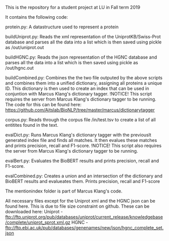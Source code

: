 This is the repository for a student project at LU in Fall term 2019

It contains the following code:


protein.py: A datastructure used to represent a protein

buildUniprot.py: Reads the xml representation of the UniprotKB/Swiss-Prot database and parses all the data into a list which is then saved using pickle as /out/uniprot.out

buildHGNC.py: Reads the json representation of the HGNC database and parses all the data into a list which is then saved using pickle as /out/hgnc.out

buildCombined.py: Combines the the two file outputed by the above scripts and combines them into a unified dictionary, assigning all proteins a unique ID. This dictionary is then used to create an index that can be used in conjuntion with Marcus Klang's dictionary tagger. !NOTICE! This script requires the server from Marcus Klang's dictionary tagger to be running. The code for this can be found here: https://github.com/Aitslab/BioNLP/tree/master/marcus/dictionarytagger

corpus.py: Reads through the corpus file /in/test.tsv to create a list of all entitites found in the text.

evalDict.py: Runs Marcus Klang's dictionary tagger with the previouslt generated index file and finds all matches. It then evalues these matches and prints precision, recall and F1-score. !NOTICE! This script also requires the server from Marcus Klang's dictionary tagger to be running.

evalBert.py: Evaluates the BioBERT results and prints precision, recall and F1-score.

evalCombined.py: Creates a union and an intersection of the dictionary and BioBERT results and evalueates them. Prints precision, recall and F1-score

The mentionindex folder is part of Marcus Klang's code.

All necessary files except for the Uniprot xml and the HGNC json can be found here. This is due to file size constraint on github. These can be downloaded here:
Uniprot - ftp://ftp.uniprot.org/pub/databases/uniprot/current_release/knowledgebase/complete/uniprot_sprot.xml.gz
HGNC - ftp://ftp.ebi.ac.uk/pub/databases/genenames/new/json/hgnc_complete_set.json

